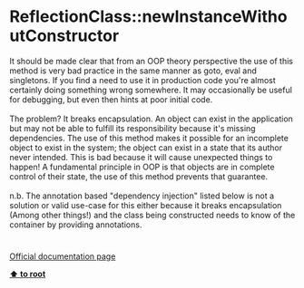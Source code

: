 # ReflectionClass::newInstanceWithoutConstructor




<div class="phpcode"><span class="html">
It should be made clear that from an OOP theory perspective the use of this method is very bad practice in the same manner as goto, eval and singletons. If you find a need to use it in production code you&apos;re almost certainly doing something wrong somewhere. It may occasionally be useful for debugging, but even then hints at poor initial code.<br><br>The problem? It breaks encapsulation. An object can exist in the application but may not be able to fulfill its responsibility because it&apos;s missing dependencies. The use of this method makes it possible for an incomplete object to exist in the system; the object can exist in a state that its author never intended. This is bad because it will cause unexpected things to happen! A fundamental principle in OOP is that objects are in complete control of their state, the use of this method prevents that guarantee. <br><br>n.b. The annotation based &quot;dependency injection&quot; listed below is not a solution or valid use-case for this either because it breaks encapsulation (Among other things!) and the class being constructed needs to know of the container by providing annotations.</span>
</div>
  

#

[Official documentation page](https://www.php.net/manual/en/reflectionclass.newinstancewithoutconstructor.php)

**[⬆ to root](/)**